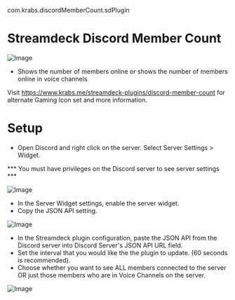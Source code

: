 com.krabs.discordMemberCount.sdPlugin
# Streamdeck Discord Member Count
![Image](https://i.postimg.cc/cCR4609s/68747470733a2f2f6c68332e676f6f676c6575736572636f6e74656e742e636f6d2f4b6d487831396931523065353869666a.png)



* Shows the number of members online or shows the number of members online in voice channels

Visit https://www.krabs.me/streamdeck-plugins/discord-member-count for alternate Gaming Icon set and more information.
# Setup
* Open Discord and right click on the server. Select Server Settings > Widget.

*** You must have privileges on the Discord server to see server settings ***

![Image](https://i.postimg.cc/y6cNLyVw/68747470733a2f2f6c68342e676f6f676c6575736572636f6e74656e742e636f6d2f506b4b597643624a64436a55534f7769.png)
* In the Server Widget settings, enable the server widget.
* Copy the JSON API setting.

![Image](https://i.postimg.cc/pXvL45ry/68747470733a2f2f6c68332e676f6f676c6575736572636f6e74656e742e636f6d2f7346645f524433316e556a3970575846.png)

* In the Streamdeck plugin configuration, paste the JSON API from the Discord server into Discord Server's JSON API URL field.
* Set the interval that you would like the the plugin to update. (60 seconds is recommended).
* Choose whether you want to see ALL members connected to the server OR just those members who are in Voice Channels on the server.

![Image](https://i.postimg.cc/Rh5ZMNTs/68747470733a2f2f6c68352e676f6f676c6575736572636f6e74656e742e636f6d2f45703852727a5f585f51565261506771.png)
